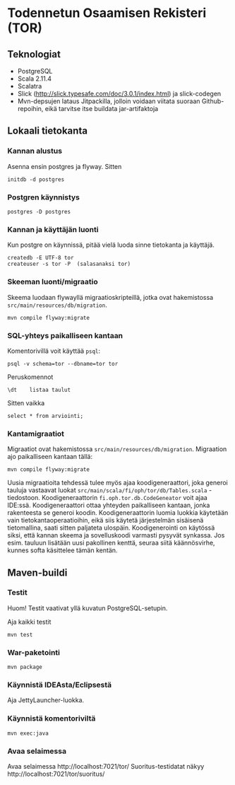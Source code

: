 # Todennetun Osaamisen Rekisteri (TOR)

## Teknologiat

- PostgreSQL
- Scala 2.11.4
- Scalatra
- Slick (http://slick.typesafe.com/doc/3.0.1/index.html) ja slick-codegen
- Mvn-depsujen lataus Jitpackilla, jolloin voidaan viitata suoraan Github-repoihin, eikä tarvitse itse buildata jar-artifaktoja

## Lokaali tietokanta

### Kannan alustus

Asenna ensin postgres ja flyway. Sitten

    initdb -d postgres
    
### Postgren käynnistys

    postgres -D postgres
    
### Kannan ja käyttäjän luonti

Kun postgre on käynnissä, pitää vielä luoda sinne tietokanta ja käyttäjä.

    createdb -E UTF-8 tor
    createuser -s tor -P  (salasanaksi tor)
    
### Skeeman luonti/migraatio

Skeema luodaan flywayllä migraatioskripteillä, jotka ovat hakemistossa `src/main/resources/db/migration`.
    
    mvn compile flyway:migrate
    
### SQL-yhteys paikalliseen kantaan

Komentorivillä voit käyttää `psql`:

    psql -v schema=tor --dbname=tor tor
    
Peruskomennot

    \dt    listaa taulut
    
Sitten vaikka

    select * from arviointi;
    
### Kantamigraatiot

Migraatiot ovat hakemistossa `src/main/resources/db/migration`. Migraation ajo paikalliseen kantaan tällä:
 
    mvn compile flyway:migrate 

Uusia migraatioita tehdessä tulee myös ajaa koodigeneraattori,
joka generoi tauluja vastaavat luokat `src/main/scala/fi/oph/tor/db/Tables.scala` -tiedostoon. Koodigeneraattorin `fi.oph.tor.db.CodeGeneator`
voit ajaa IDE:ssä. Koodigeneraattori ottaa yhteyden paikalliseen kantaan, jonka rakenteesta se generoi koodin. Koodigeneraattorin luomia
luokkia käytetään vain tietokantaoperaatioihin, eikä siis käytetä järjestelmän sisäisenä tietomallina, saati sitten paljateta ulospäin.
Koodigenerointi on käytössä siksi, että kannan skeema ja sovelluskoodi varmasti pysyvät synkassa. Jos esim. tauluun lisätään uusi pakollinen
kenttä, seuraa siitä käännösvirhe, kunnes softa käsittelee tämän kentän.
    
## Maven-buildi

### Testit

Huom! Testit vaativat yllä kuvatun PostgreSQL-setupin.

Aja kaikki testit

`mvn test`

### War-paketointi

`mvn package`

### Käynnistä IDEAsta/Eclipsestä

Aja JettyLauncher-luokka.

### Käynnistä komentoriviltä

`mvn exec:java`

### Avaa selaimessa

Avaa selaimessa http://localhost:7021/tor/
Suoritus-testidatat näkyy http://localhost:7021/tor/suoritus/

